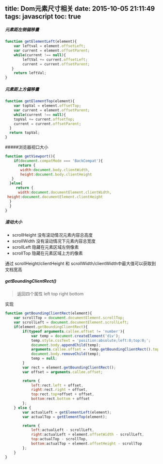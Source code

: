 title: Dom元素尺寸相关
date: 2015-10-05 21:11:49
tags: javascript
toc: true
---
##### 元素距左侧偏移量
```javascript
function getElementLeft(element){
	var leftval = element.offsetLeft;
	var current = element.offsetParent;
	while(current !== null){
		leftVal += current.offsetLeft;
		current = current.offsetParent;
   }
	return leftVal;
}
```
<!--more-->

##### 元素距上方偏移量
```javascript
function getElementTop(element){
	var topVal = element.offsetTop;
	var current = element.offsetParent;
	while(current !== null){
	topVal += current.offsetTop;
	current = current.offsetParent;	
  }
  return topVal;
}
```
#####浏览器视口大小
```javascript
function getViewport(){
	if(document.compatMode === 'BackCompat'){
	  return {
	   width:document.body.clientWidth,
	   height:document.body.clientHeight 
   }
  }else{
     return {
	  width:document.documentElement.clientWidth,
 height:document.documentElement.clientHeight  
  }
  }
}
```
##### 滚动大小
* scrollHeight 没有滚动情况元素内容总高度
* scrollWidth 没有滚动情况下元素内容总宽度
* scrollLeft 隐藏在元素区域左侧像素
* scrollTop 隐藏在元素区域上方的像素

通过 scrollHeight/clientHeight  和 scrollWidth/clientWidth中最大值可以获取到文档宽高

##### getBoundingClientRect() 
>返回四个属性 left top right bottom

实现
```javascript
function getBoundingClientRect(element){
	var scrollTop = document.documentElement.scrollTop;
	var scrollLeft = document.documentElement.scrollLeft;
	if(element.getBoundingClientRect){
		if(typeof arguments.callee.offset != 'number'){
			var temp = document.createElement('div');
			temp.style.cssText = 'position:absolute;left:0;top:0;';
			document.body.appendChild(temp);
			arguments.callee.offset = -temp.getBoundingClientRect().top - scrollTop;
			document.body.removeChild(temp);
			temp = null;
		}
		var rect = element.getBoundingClientRect();
		var offset = arguments.callee.offset;

		return {
			left:rect.left + offset,
			right:rect.right + offset,
			top:rect.top+offset + offset,
			bottom:rect.bottom + offset
		};
	} else {
		var actualLeft = getElementLeft(element);
		var actualTop = getElementTop(element);

		return {
			left:actualLeft - scrollLeft,
			right:actualLeft + element.offsetWidth - scrollLeft,
			top:actualTop - scrollTop,
			bottom:actualTop + element.offsetHeight - scrollTop
		};
	}
}
```